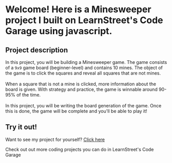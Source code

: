 
Welcome! Here is a Minesweeper project I built on LearnStreet's Code Garage using javascript.
===============================================================================================================

Project description
-------------------------

In this project, you will be building a Minesweeper game. The game consists of a <code>9x9</code> game board (beginner-level) and contains 10 mines. The object of the game is to click the squares and reveal all squares that are not mines.
<br> <br>
When a square that is not a mine is clicked, more information about the board is given. With strategy and practice, the game is winnable around 90-95% of the time. 
<br><br>
In this project, you will be writing the board generation of the game. Once this is done, the game will be complete and you'll be able to play it!

Try it out!
--------------

Want to see my project for yourself? [Click here](http://www.learnstreet.com//profile/536ca6981e469a19f9ffbea3?page_name=project)

Check out out more coding projects you can do in LearnStreet's Code Garage
		
